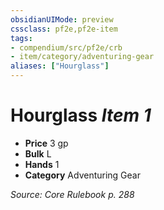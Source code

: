 ```yaml
---
obsidianUIMode: preview
cssclass: pf2e,pf2e-item
tags:
- compendium/src/pf2e/crb
- item/category/adventuring-gear
aliases: ["Hourglass"]
---
```

# Hourglass *Item 1*  

- **Price** 3 gp
- **Bulk** L
- **Hands** 1
- **Category** Adventuring Gear



*Source: Core Rulebook p. 288*